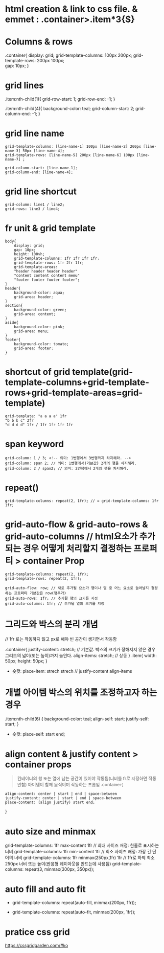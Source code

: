 # html creation & link to css file. & emmet : .container>.item\*3{$}

# Columns & rows

.container{
display: grid;
grid-template-columns: 100px 200px;
grid-template-rows: 200px 100px;  
 gap: 10px;
}

# grid lines

.item:nth-child(1){
grid-row-start: 1;
grid-row-end: -1;
}

.item:nth-child(4){
background-color: teal;
grid-column-start: 2;
grid-column-end: -1;
}

# grid line name

    grid-template-columns: [line-name-1] 100px [line-name-2] 200px [line-name-3] 50px [line-name-4];
    grid-template-rows: [line-name-5] 200px [line-name-6] 100px [line-name-7] ;

    grid-column-start: [line-name-1];
    grid-column-end: [line-name-4];

# grid line shortcut

    grid-column: line1 / line2;
    grid-rows: line3 / line4;

# fr unit & grid template

    body{
        display: grid;
        gap: 10px;
        height: 100vh;
        grid-template-columns: 1fr 1fr 1fr 1fr;
        grid-template-rows: 1fr 2fr 1fr;
        grid-template-areas:
        "header header header header"
        "content content content menu"
        "footer footer footer footer";
    }
    header{
        background-color: aqua;
        grid-area: header;
    }
    section{
        background-color: green;
        grid-area: content;
    }
    aside{
        background-color: pink;
        grid-area: menu;
    }
    footer{
        background-color: tomato;
        grid-area: footer;
    }

# shortcut of grid template(grid-template-columns+grid-template-rows+grid-template-areas=grid-template)

    grid-template: "a a a a" 1fr
    "b b b c" 2fr
    "d d d d" 1fr / 1fr 1fr 1fr 1fr

# span keyword

    grid-column: 1 / 3; <!-- 의미: 1번행에서 3번행까지 차지해라. -->
    grid-column: span 2; // 의미: 1번행에서(기본값) 2개의 행을 차지해라.
    grid-column: 2 / span2; // 의미: 2번행에서 2개의 행을 차지해라.

# repeat()

    grid-template-columns: repeat(2, 1fr); // = grid-template-columns: 1fr 1fr;

# grid-auto-flow & grid-auto-rows & grid-auto-columns // html요소가 추가되는 경우 어떻게 처리할지 결정하는 프로퍼티 > container Prop

    grid-template-columns: repeat(2, 1fr);
    grid-template-rows: repeat(2, 1fr);

    grid-auto-flow: row; // 새로 추가될 요소가 행이나 열 중 어느 요소로 늘어날지 결정하는 프로퍼티 기본값은 row(행추가)
    grid-auto-rows: 1fr; // 추가될 행의 크기를 지정
    grid-auto-columns: 1fr; // 추가될 열의 크기를 지정

# 그리드와 박스의 분리 개념

// 1fr 로는 작동하지 않고 px로 해야 빈 공간이 생기면서 작동함

.container{
justify-content: stretch; // 기본값. 박스의 크기가 정해지지 않은 경우 그리드의 넓이(또는 높이)까지 늘인다.
align-items: stretch; // 상동
}
.item{
width: 50px;
height: 50px;
}

- 숏컷: place-item: strech strech // justify-content align-items

# 개별 아이템 박스의 위치를 조정하고자 하는 경우

.item:nth-child(6) {
background-color: teal;
align-self: start;
justify-self: start;
}

- 숏컷: place-self: start end;

# align content & justify content > container props

> 컨테이너의 행 또는 열에 남는 공간이 있어야 작동됨(너비를 fr로 지정하면 작동안함)
> 아이템이 함께 움직이며 작동하는 프롭임
> .container{

    align-content: center | start | end | space-between
    justify-content: center | start | end | space-between
    place-content: (align justify) start end;

}

# auto size and minmax

grid-template-columns: 1fr max-content 1fr // 최대 사이즈 배정: 한줄로 표시하는 너비
grid-template-columns: 1fr min-content 1fr // 최소 사이즈 배정: 가장 긴 단어의 너비
grid-template-columns: 1fr minmax(250px,1fr) 1fr // 1fr로 하되 최소 250px 너비 또는 높이(반응형 레이아웃을 만드는데 사용됨)
grid-template-columns: repeat(3, minmax(300px, 350px));

# auto fill and auto fit

- grid-template-columns: repeat(auto-fill, minmax(200px, 1fr));
<!-- auto-fill은 여분의 공간이 생기면 빈 그리드를 만들어서 채움 -->

- grid-template-columns: repeat(auto-fit, minmax(200px, 1fr));
  <!-- auto-fit은 여분의 공간이 생기면 있는 그리드의 너비를 키워서 채움 -->
  <!-- 여분의 공간이 없으면 작동이 동일함 -->

# pratice css grid

https://cssgridgarden.com/#ko
